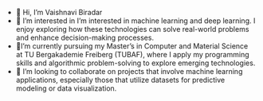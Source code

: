 - 👋 Hi, I’m Vaishnavi Biradar
- 👀 I’m interested in I’m interested in machine learning and deep learning. I enjoy exploring how these technologies can solve real-world problems and enhance decision-making processes.
- 🌱I’m currently pursuing my Master’s in Computer and Material Science at TU Bergakademie Freiberg (TUBAF), where I apply my programming skills and algorithmic problem-solving to explore emerging technologies.
- 💞️ I’m looking to collaborate on projects that involve machine learning applications, especially those that utilize datasets for predictive modeling or data visualization.

<!---
VaishnaviBiradar15/VaishnaviBiradar15 is a ✨ special ✨ repository because its `README.md` (this file) appears on your GitHub profile.
You can click the Preview link to take a look at your changes.
--->
